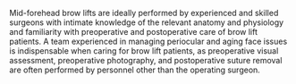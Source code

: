 Mid-forehead brow lifts are ideally performed by experienced and skilled surgeons with intimate knowledge of the relevant anatomy and physiology and familiarity with preoperative and postoperative care of brow lift patients. A team experienced in managing periocular and aging face issues is indispensable when caring for brow lift patients, as preoperative visual assessment, preoperative photography, and postoperative suture removal are often performed by personnel other than the operating surgeon.